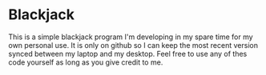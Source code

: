 # Blackjack
This is a simple blackjack program I'm developing in my spare time for my own personal use.
It is only on github so I can keep the most recent version synced between my laptop and my desktop.
Feel free to use any of thes code yourself as long as you give credit to me.
